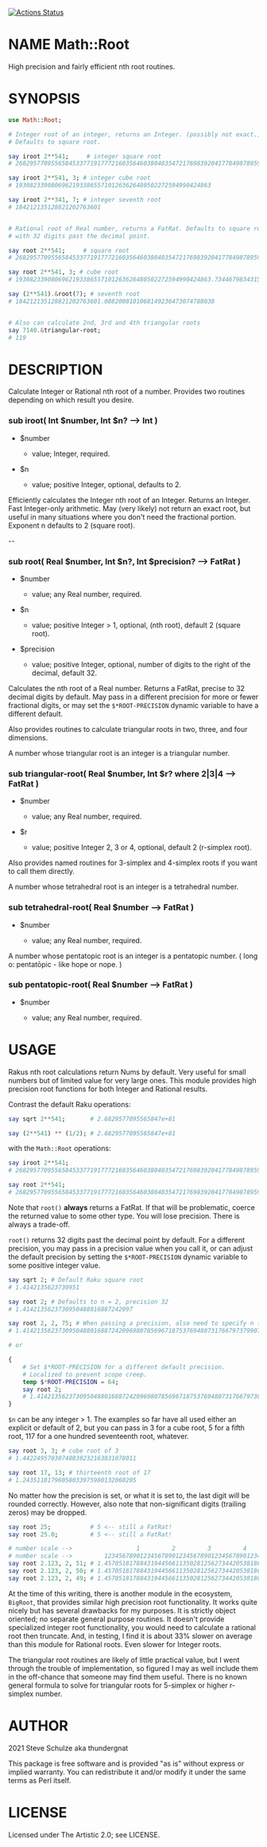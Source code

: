 [![Actions Status](https://github.com/thundergnat/Math-Root/actions/workflows/test.yml/badge.svg)](https://github.com/thundergnat/Math-Root/actions)

NAME Math::Root
===============

High precision and fairly efficient nth root routines.

SYNOPSIS
========

```raku
use Math::Root;

# Integer root of an integer, returns an Integer. (possibly not exact.)
# Defaults to square root.

say iroot 2**541;     # integer square root
# 2682957709556584533771917772160356460380403547217698392041778498789597340712478078

say iroot 2**541, 3; # integer cube root
# 1930823390806962193386557101263626480502272594990424863

say iroot 2**341, 7; # integer seventh root
# 184212135128821202763601


# Rational root of Real number, returns a FatRat. Defaults to square root
# with 32 digits past the decimal point.

say root 2**541;     # square root
# 2682957709556584533771917772160356460380403547217698392041778498789597340712478078.25589164260725933347013112601008

say root 2**541, 3; # cube root
# 1930823390806962193386557101263626480502272594990424863.73446798343158184700655776636161

say (2**541).&root(7); # seventh root
# 184212135128821202763601.0882008101068149236473074788038


# Also can calculate 2nd, 3rd and 4th triangular roots
say 7140.&triangular-root;
# 119
```

DESCRIPTION
===========

Calculate Integer or Rational nth root of a number. Provides two routines depending on which result you desire.

### sub iroot( Int $number, Int $n? --> Int )

  * $number

    * value; Integer, required.

  * $n

    * value; positive Integer, optional, defaults to 2.

Efficiently calculates the Integer nth root of an Integer. Returns an Integer. Fast Integer-only arithmetic. May (very likely) not return an exact root, but useful in many situations where you don't need the fractional portion. Exponent n defaults to 2 (square root).

--

### sub root( Real $number, Int $n?, Int $precision? --> FatRat )

  * $number

    * value; any Real number, required.

  * $n

    * value; positive Integer > 1, optional, (nth root), default 2 (square root).

  * $precision

    * value; positive Integer, optional, number of digits to the right of the decimal, default 32.

Calculates the nth root of a Real number. Returns a FatRat, precise to 32 decimal digits by default. May pass in a different precision for more or fewer fractional digits, or may set the `$*ROOT-PRECISION` dynamic variable to have a different default.

Also provides routines to calculate triangular roots in two, three, and four dimensions.

A number whose triangular root is an integer is a triangular number.

### sub triangular-root( Real $number, Int $r? where 2|3|4 --> FatRat )

  * $number

    * value; any Real number, required.

  * $r

    * value; positive Integer 2, 3 or 4, optional, default 2 (r-simplex root).

Also provides named routines for 3-simplex and 4-simplex roots if you want to call them directly.

A number whose tetrahedral root is an integer is a tetrahedral number.

### sub tetrahedral-root( Real $number --> FatRat )

  * $number

    * value; any Real number, required.

A number whose pentatopic root is an integer is a pentatopic number. ( long o: pentatōpic - like hope or nope. )

### sub pentatopic-root( Real $number --> FatRat )

  * $number

    * value; any Real number, required.

USAGE
=====

Rakus nth root calculations return Nums by default. Very useful for small numbers but of limited value for very large ones. This module provides high precision root functions for both Integer and Rational results.

Contrast the default Raku operations:

```raku
say sqrt 2**541;       # 2.6829577095565847e+81

say (2**541) ** (1/2); # 2.6829577095565847e+81
```

with the `Math::Root` operations:

```raku
say iroot 2**541;
# 2682957709556584533771917772160356460380403547217698392041778498789597340712478078

say root 2**541;
# 2682957709556584533771917772160356460380403547217698392041778498789597340712478078.25589164260725933347013112601008
```

Note that `root()` **always** returns a FatRat. If that will be problematic, coerce the returned value to some other type. You will lose precision. There is always a trade-off.

`root()` returns 32 digits past the decimal point by default. For a different precision, you may pass in a precision value when you call it, or can adjust the default precision by setting the `$*ROOT-PRECISION` dynamic variable to some positive integer value.

```raku
say sqrt 2; # Default Raku square root
# 1.4142135623730951

say root 2; # Defaults to n = 2, precision 32
# 1.4142135623730950488016887242097

say root 2, 2, 75; # When passing a precision, also need to specify n (2)
# 1.414213562373095048801688724209698078569671875376948073176679737990732478463

# or

{
    # Set $*ROOT-PRECISION for a different default precision.
    # Localized to prevent scope creep.
    temp $*ROOT-PRECISION = 64;
    say root 2;
    # 1.414213562373095048801688724209698078569671875376948073176679738
}
```

`$n` can be any integer > 1. The examples so far have all used either an explicit or default of 2, but you can pass in 3 for a cube root, 5 for a fifth root, 117 for a one hundred seventeenth root, whatever.

```raku
say root 3, 3; # cube root of 3
# 1.44224957030740838232163831078011

say root 17, 13; # thirteenth root of 17
# 1.24351181796058033975980132060205
```

No matter how the precision is set, or what it is set to, the last digit will be rounded correctly. However, also note that non-significant digits (trailing zeros) may be dropped.

```raku
say root 25;           # 5 <-- still a FatRat!
say root 25.0;         # 5 <-- still a FatRat!

# number scale -->                  1         2         3         4         5
# number scale -->         123456789012345678901234567890123456789012345678901
say root 2.123, 2, 51; # 1.457051817884319445661135028125627344205381869400006
say root 2.123, 2, 50; # 1.45705181788431944566113502812562734420538186940001
say root 2.123, 2, 49; # 1.4570518178843194456611350281256273442053818694
```

At the time of this writing, there is another module in the ecosystem, `BigRoot`, that provides similar high precision root functionality. It works quite nicely but has several drawbacks for my purposes. It is strictly object oriented; no separate general purpose routines. It doesn't provide specialized integer root functionality, you would need to calculate a rational root then truncate. And, in testing, I find it is about 33% slower on average than this module for Rational roots. Even slower for Integer roots.

The triangular root routines are likely of little practical value, but I went through the trouble of implementation, so figured I may as well include them in the off-chance that someone may find them useful. There is no known general formula to solve for triangular roots for 5-simplex or higher r-simplex number.

AUTHOR
======

2021 Steve Schulze aka thundergnat

This package is free software and is provided "as is" without express or implied warranty. You can redistribute it and/or modify it under the same terms as Perl itself.

LICENSE
=======

Licensed under The Artistic 2.0; see LICENSE.

